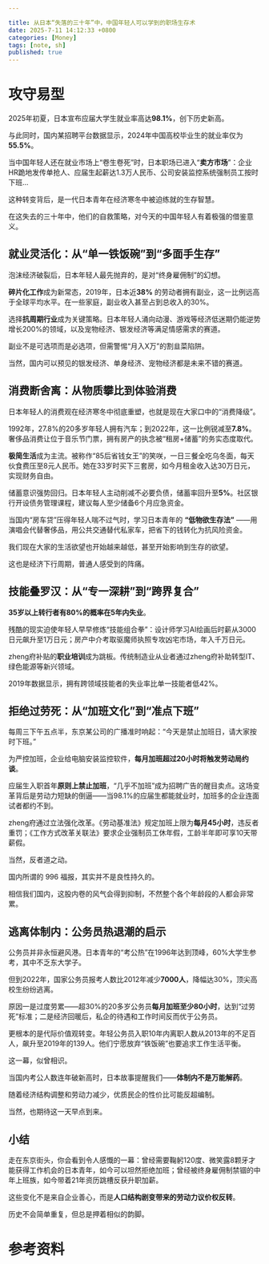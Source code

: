 ```yaml
---

title: 从日本“失落的三十年”中，中国年轻人可以学到的职场生存术
date: 2025-7-11 14:12:33 +0800
categories: [Money]
tags: [note, sh]
published: true
---
```



# 攻守易型

2025年初夏，日本宣布应届大学生就业率高达**98.1%**，创下历史新高。

与此同时，国内某招聘平台数据显示，2024年中国高校毕业生的就业率仅为**55.5%**。

当中国年轻人还在就业市场上“卷生卷死”时，日本职场已进入“**卖方市场**”：企业HR跪地发传单抢人、应届生起薪达1.3万人民币、公司安装监控系统强制员工按时下班...

这种转变背后，是一代日本青年在经济寒冬中被迫练就的生存智慧。

在这失去的三十年中，他们的自救策略，对今天的中国年轻人有着极强的借鉴意义。

## 就业灵活化：从“单一铁饭碗”到“多面手生存”

泡沫经济破裂后，日本年轻人最先抛弃的，是对“终身雇佣制”的幻想。

**碎片化工作**成为新常态，2019年，日本近**38%** 的劳动者拥有副业，这一比例远高于全球平均水平。在一些家庭，副业收入甚至占到总收入的30%。

选择**抗周期行业**成为关键策略。日本年轻人涌向动漫、游戏等经济低迷期仍能逆势增长200%的领域，以及宠物经济、银发经济等满足情感需求的赛道。

副业不是可选项而是必选项，但需警惕“月入X万”的割韭菜陷阱。

当然，国内可以预见的银发经济、单身经济、宠物经济都是未来不错的赛道。

## 消费断舍离：从物质攀比到体验消费

日本年轻人的消费观在经济寒冬中彻底重塑，也就是现在大家口中的“消费降级”。

1992年，27.8%的20多岁年轻人拥有汽车；到2022年，这一比例锐减至**7.8%**。奢侈品消费让位于音乐节门票，拥有房产的执念被“租房+储蓄”的务实态度取代。

**极简生活**成为主流。被称作“85后省钱女王”的笑咲，一日三餐全吃乌冬面，每天伙食费压至8元人民币。她在33岁时买下三套房，如今月租金收入达30万日元，实现财务自由。

储蓄意识强势回归。日本年轻人主动削减不必要负债，储蓄率回升至**5%**。社区银行开设债务管理课程，建议每人至少储备6个月应急资金。

当国内“房车贷”压得年轻人喘不过气时，学习日本青年的 **“低物欲生存法”** ——用演唱会代替奢侈品，用公共交通替代私家车，把省下的钱转化为抗风险资金。

我们现在大家的生活欲望也开始越来越低，甚至开始影响到生存的欲望。

这也是经济下行周期，普通人感受到的阵痛。

## 技能叠罗汉：从“专一深耕”到“跨界复合”

**35岁以上转行者有80%的概率在5年内失业**。

残酷的现实迫使年轻人早早修炼“技能组合拳”：设计师学习AI绘画后时薪从3000日元飙升至1万日元；房产中介考取驱魔师执照专攻凶宅市场，年入千万日元。

zheng府补贴的**职业培训**成为跳板。传统制造业从业者通过zheng府补助转型IT、绿色能源等新兴领域。

2019年数据显示，拥有跨领域技能者的失业率比单一技能者低42%。

## 拒绝过劳死：从“加班文化”到“准点下班”

每周三下午五点半，东京某公司的广播准时响起：“今天是禁止加班日，请大家按时下班。”

为严控加班，企业给电脑安装监控软件，**每月加班超过20小时将触发劳动局约谈**。

应届生入职首年**原则上禁止加班**，“几乎不加班”成为招聘广告的醒目卖点。这场变革背后是劳动力短缺的倒逼——当98.1%的应届生都能就业时，加班多的企业连面试者都约不到。

zheng府通过立法强化改革。《劳动基准法》规定加班上限为**每月45小时**，违反者重罚；《工作方式改革关联法》要求企业强制员工休年假，工龄半年即可享10天带薪假。

当然，反者道之动。

国内所谓的 996 福报，其实并不是良性持久的。

相信我们国内，这股内卷的风气会得到抑制，不然整个各个年龄段的人都会非常累。

## 逃离体制内：公务员热退潮的启示

公务员并非永恒避风港。日本青年的“考公热”在1996年达到顶峰，60%大学生参考，其中不乏东大学子。

但到2022年，国家公务员报考人数比2012年减少**7000人**，降幅达30%，顶尖高校生纷纷逃离。

原因一是过度劳累——超30%的20多岁公务员**每月加班至少80小时**，达到“过劳死”标准；二是经济回暖后，私企的待遇和工作时间反而优于公务员。

更根本的是代际价值观转变。年轻公务员入职10年内离职人数从2013年的不足百人，飙升至2019年的139人。他们宁愿放弃“铁饭碗”也要追求工作生活平衡。

这一幕，似曾相识。

当国内考公人数连年破新高时，日本故事提醒我们——**体制内不是万能解药**。

随着经济结构调整和劳动力减少，优质民企的性价比可能反超编制。

当然，也期待这一天早点到来。

## 小结

走在东京街头，你会看到令人感慨的一幕：曾经需要鞠躬120度、微笑露8颗牙才能获得工作机会的日本青年，如今可以坦然拒绝加班；曾经被终身雇佣制禁锢的中年上班族，如今带着21年资历跳槽反获升职加薪。

这些变化不是来自企业善心，而是**人口结构剧变带来的劳动力议价权反转**。

历史不会简单重复，但总是押着相似的韵脚。

# 参考资料

